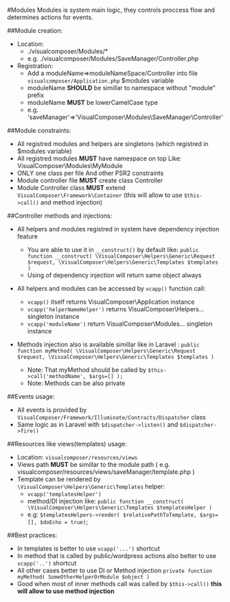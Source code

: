 #Modules
Modules is system main logic, they controls proccess flow and determines actions for events.

##Module creation:
- Location:
	- ./visualcomposer/Modules/*
	- e.g. ./visualcomposer/Modules/SaveManager/Controller.php
- Registration:
	- Add a moduleName=>moduleNameSpace/Controller into file `visualcomposer/Application.php` $modules variable
	- moduleName __SHOULD__ be simillar to namespace without "module" prefix
	- moduleName __MUST__ be lowerCamelCase type
	- e.g. 'saveManager'=>'VisualComposer\Modules\SaveManager\Controller'

##Module constraints:
- All registred modules and helpers are singletons (which registred in $modules variable)
- All registred modules __MUST__ have namespace on top Like: VisualComposer\Modules\MyModule
- ONLY one class per file And other PSR2 constraints
- Module controller file __MUST__ create class Controller
- Module Controller class __MUST__ extend `VisualComposer\Framework\Container` (this will allow to use `$this->call()` and method injection)

##Controller methods and injections:
- All helpers and modules registred in system have dependency injection feature
	* You are able to use it in `__construct()` by default like: `public function __construct( \VisualComposer\Helpers\Generic\Request $request, \VisualComposer\Helpers\Generic\Templates $templates )`
	* Using of dependency injection will return same object always
- All helpers and modules can be accessed by `vcapp()` function call:
	* `vcapp()` itself returns VisualComposer\Application instance
	* `vcapp('helperNameHelper')` returns VisualComposer\Helpers\... singleton instance
	* `vcapp('moduleName')` return VisualComposer\Modules\... singleton instance
	
- Methods injection also is available simillar like in Laravel : `public function myMethod( \VisualComposer\Helpers\Generic\Request $request, \VisualComposer\Helpers\Generic\Templates $templates )`
	* Note: That myMethod should be called by `$this->call('methodName', $args=[] );`
	* Note: Methods can be also private

##Events usage:
- All events is provided by `VisualComposer/Framework/Illuminate/Contracts/Dispatcher` class
- Same logic as in Laravel with `$dispatcher->listen()` and `$dispatcher->fire()`

##Resources like views(templates) usage:
- Location: `visualcomposer/resources/views`
- Views path __MUST__ be simillar to the module path ( e.g. visualcomposer/resources/views/saveManager/template.php )
- Template can be rendered by `\VisualComposer\Helpers\Generic\Templates` helper:
	* `vcapp('templatesHelper')`
	* method/DI injection like: `public function __construct( \VisualComposer\Helpers\Generic\Templates $templatesHelper )`
	* e.g: `$templatesHelpers->render( $relativePathToTemplate, $args=[], $doEcho = true)`;
	
##Best practices:
- In templates is better to use `vcapp('...')` shortcut
- In method that is called by public/wordpress actions also better to use `vcapp('..')` shortcut
- All other cases better to use DI or Method injection `private function myMethod( SomeOtherHelperOrModule $object )`
- Good when most of inner methods call was called by `$this->call()` __this will allow to use method injection__
